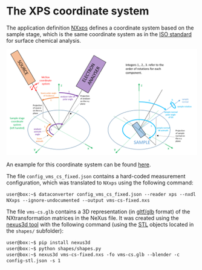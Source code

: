 # The XPS coordinate system
The application definition [NXxps](https://fairmat-nfdi.github.io/nexus_definitions/classes/contributed_definitions/NXxps.html) defines a coordinate system based on the sample stage, which is the same coordinate system as in the [ISO standard](https://www.iso.org/standard/24269.html) for surface chemical analysis.

![The XPS coordinate system](../assets/xps_cs.png)

An example for this coordinate system can be found [here](https://github.com/FAIRmat-NFDI/pynxtools-xps/tree/main/examples/coordinate_system).

The file `config_vms_cs_fixed.json` contains a hard-coded measurement configuration, which was translated to `NXxps` using the following command:

```console
user@box:~$ dataconverter config_vms_cs_fixed.json --reader xps --nxdl NXxps --ignore-undocumented --output vms-cs-fixed.nxs 
```

The file `vms-cs.glb` contains a 3D representation (in [gltf/glb](https://en.wikipedia.org/wiki/GlTF) format) of the NXtransformation matrices in the NeXus file. It was created using the [nexus3d tool](https://github.com/domna/nexus3d) with the following command (using the [STL](<https://en.wikipedia.org/wiki/STL_(file_format)>) objects located in the `shapes/` subfolder):

```console
user@box:~$ pip install nexus3d
user@box:~$ python shapes/shapes.py
user@box:~$ nexus3d vms-cs-fixed.nxs -fo vms-cs.glb --blender -c config-stl.json -s 1
```

